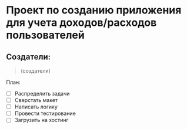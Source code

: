 ﻿# Проект по созданию приложения для учета доходов/расходов пользователей

## Создатели:

> (создатели)

План:

- [ ] Распределить задачи
- [ ] Сверстать макет
- [ ] Написать логику
- [ ] Провести тестирование
- [ ] Загрузить на хостинг
